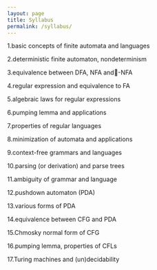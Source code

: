 ```yaml
---
layout: page
title: Syllabus
permalink: /syllabus/
---
```


1.basic concepts of finite automata and languages

2.deterministic finite automaton, nondeterminism

3.equivalence between DFA, NFA and-NFA

4.regular expression and equivalence to FA

5.algebraic laws for regular expressions

6.pumping lemma and applications

7.properties of regular languages

8.minimization of automata and applications

9.context-free grammars and languages

10.parsing (or derivation) and parse trees

11.ambiguity of grammar and language

12.pushdown automaton (PDA)

13.various forms of PDA

14.equivalence between CFG and PDA

15.Chmosky normal form of CFG

16.pumping lemma, properties of CFLs

17.Turing machines and (un)decidability





